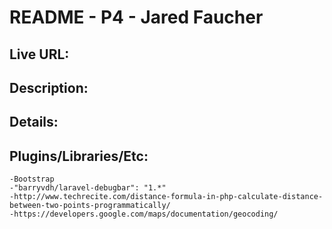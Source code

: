 # README - P4 - Jared Faucher

## Live URL:

## Description:

## Details:

## Plugins/Libraries/Etc:
	-Bootstrap
	-"barryvdh/laravel-debugbar": "1.*"
	-http://www.techrecite.com/distance-formula-in-php-calculate-distance-between-two-points-programmatically/
	-https://developers.google.com/maps/documentation/geocoding/
